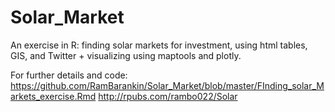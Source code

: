 # Solar_Market
An exercise in R: finding solar markets for investment, using html tables, GIS, and Twitter + visualizing using maptools and plotly.

For further details and code:
<https://github.com/RamBarankin/Solar_Market/blob/master/FInding_solar_Markets_exercise.Rmd>
<http://rpubs.com/rambo022/Solar>
